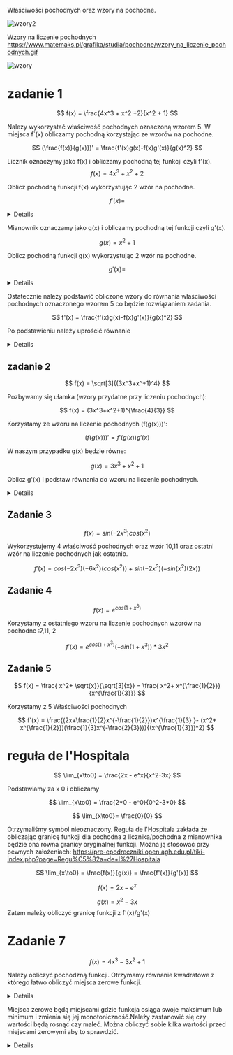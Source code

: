 Właściwości pochodnych oraz wzory na pochodne.

![wzory2](https://static.docsity.com/documents_first_pages/2020/07/16/7458de6d69b0072f0b22ec52baf0ff9e.png)

Wzory na liczenie pochodnych
https://www.matemaks.pl/grafika/studia/pochodne/wzory_na_liczenie_pochodnych.gif

![wzory](https://eduinf.waw.pl/inf/prg/009_kurs_avr/images_t/0010.p7.gif)

# zadanie 1

$$
f(x) = \frac{4x^3 + x^2 +2}{x^2 + 1}
$$

Należy wykorzystać właściwość pochodnych oznaczoną wzorem 5. W miejsca f`(x) obliczamy pochodną korzystając ze wzorów na pochodne.

$$
(\frac{f(x)}{g(x)})' = \frac{f'(x)g(x)-f(x)g'(x)}{g(x)^2}
$$


Licznik oznaczymy jako f(x) i obliczamy pochodną tej funkcji czyli f'(x). 
$$
f(x) = 4x^3 + x^2 +2
$$

Oblicz pochodną funkcji f(x) wykorzystując 2 wzór na pochodne.

$$
f'(x) =
$$

<details>

$$
f'(x) = 12x^2+2x
$$

</details>

Mianownik oznaczamy jako g(x) i obliczamy pochodną tej funkcji czyli g'(x).

$$
g(x) = x^2 +1
$$

Oblicz pochodną funkcji g(x) wykorzystując 2 wzór na pochodne.

$$
g'(x) =
$$

<details>

$$
g'(x) = 2x
$$

</details>

Ostatecznie należy podstawić obliczone wzory do równania właściwości pochodnych oznaczonego wzorem 5 co będzie rozwiązaniem zadania.

$$
f'(x) = \frac{f'(x)g(x)-f(x)g'(x)}{g(x)^2}
$$

Po podstawieniu należy uprościć równanie

<details>

$$
f'(x) = \frac{(12x^2+2x)(x^2 +1)-(4x^3 + x^2 +2)(2x) } {(x^2 + 1)^2} =
\frac{(2 x + 12 x^2 + 2 x^3 + 12 x^4)-(8 x^4 + 2 x^3 + 4 x) }{(x^2 + 1)^2}=\frac{4 x^4 + 12 x^2 - 2 x}{(x^2 + 1)^2}
$$

</details>

## zadanie 2

$$
f(x) = \sqrt[3]{(3x^3+x^+1)^4}
$$

Pozbywamy się ułamka (wzory przydatne przy liczeniu pochodnych):

$$
f(x) = (3x^3+x^2+1)^{\frac{4}{3}}
$$

Korzystamy ze wzoru na liczenie pochodnych (f(g(x)))':

$$
(f(g(x)))' = f'(g(x))g'(x)
$$

W naszym przypadku g(x) będzie równe:

$$
g(x) = 3x^3+x^2+1
$$

Oblicz g'(x) i podstaw równania do wzoru na liczenie pochodnych.

<details>

$$
f'(x) = \frac{4}{3}(3x^3+x^2+1)^{\frac{1}{3}} (9x^2+2x)
$$

</details>

## Zadanie 3
$$
f(x) = sin(-2x^3)cos(x^2)
$$

Wykorzystujemy 4 właściwość pochodnych oraz wzór 10,11 oraz ostatni wzór na liczenie pochodnych jak ostatnio.

$$
f'(x) = cos(-2x^3)(-6x^2)(cos(x^2)) + sin(-2x^3)(-sin(x^2)(2x))
$$


## Zadanie 4

$$
f(x) = e^{cos(1 + x^3)}
$$

Korzystamy z ostatniego wzoru na liczenie pochodnych wzorów na pochodne :7,11, 2

$$
f'(x)= e^{cos(1 + x^3)} (-sin(1+x^3)) * 3x^2
$$

## Zadanie 5

$$
f(x) = \frac{ x^2+ \sqrt{x}}{\sqrt[3]{x}} = \frac{ x^2+ x^{\frac{1}{2}}}{x^{\frac{1}{3}}}
$$

Korzystamy z 5 Właściwości pochodnych

$$
f'(x) = \frac{(2x+\frac{1}{2}x^{-\frac{1}{2}})x^{\frac{1}{3} }- (x^2+ x^{\frac{1}{2}})(\frac{1}{3}x^{-\frac{2}{3}})}{(x^{\frac{1}{3}})^2}
$$


# reguła de l'Hospitala

$$
\lim_{x\to0} = \frac{2x - e^x}{x^2-3x}
$$

Podstawiamy za x 0 i obliczamy

$$
\lim_{x\to0} = \frac{2*0 - e^0}{0^2-3*0} 
$$

$$
\lim_{x\to0}= \frac{0}{0}
$$

Otrzymaliśmy symbol nieoznaczony.
Reguła de l'Hospitala zakłada że obliczając granicę funkcji dla  pochodna z licznika/pochodna z mianownika będzie ona równa granicy oryginalnej funkcji. Można ją stosować przy pewnych założeniach:
https://pre-epodreczniki.open.agh.edu.pl/tiki-index.php?page=Regu%C5%82a+de+l%27Hospitala

$$
\lim_{x\to0} = \frac{f(x)}{g(x)} = \frac{f'(x)}{g'(x)}
$$


$$
f(x) = 2x - e^x
$$

$$
g(x) = x^2-3x
$$
Zatem należy obliczyć granicę funkcji z f'(x)/g'(x)

# Zadanie 7

$$
f(x) = 4x^3- 3x^2 + 1
$$

Należy obliczyć pochodzną funkcji. Otrzymamy równanie kwadratowe z którego łatwo obliczyć miejsca zerowe funkcji.

<details>

$$
f'(x) =  12x^2 - 6x
$$

$$
x1 = 0
$$

$$
x2 = \frac{1}{2}
$$

</details>

Miejsca zerowe będą miejscami gdzie funkcja osiąga swoje maksimum lub minimum i zmienia się jej monotoniczność.Należy zastanowić się czy wartości będą rosnąć czy maleć. Można obliczyć sobie kilka wartości przed miejscami zerowymi aby to sprawdzić.

<details>
Jeśli za x podstawimy -1 to otrzymamy -9 podstawiając -2 otrzymamy jeszcze mniej zatem funkcja jest rosnąca w tym przedziale. Bo im bardziej przesuwamy wartości w prawo tym są one większe.

$$
(-\infty, 0) - rosnąca
$$

W punkcie 0 funkcja osiąga swoje maksimum(bo funkcja rośnie) i zmienia monotoniczność. Zatem po przekroczeniu 0 funkcja maleje.

$$
(0, \frac{1}{2}) - malejąca
$$

W punkcie 1/2 znów funkcja zmienia monotoniczność.

$$
(\frac{1}{2}, +\infty) - rosnąca
$$

Dla sprawdzenia można obliczyć kilka wartości funkcji

</details>




